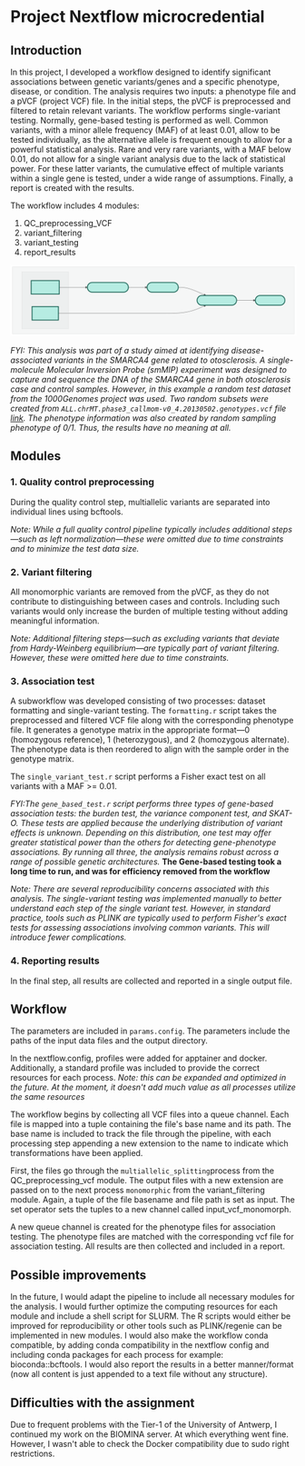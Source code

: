 # Project Nextflow microcredential

## Introduction 

In this project, I developed a workflow designed to identify significant associations between genetic variants/genes and a specific phenotype, disease, or condition. The analysis requires two inputs: a phenotype file and a pVCF (project VCF) file. In the initial steps, the pVCF is preprocessed and filtered to retain relevant variants. The workflow performs single-variant testing. Normally, gene-based testing is performed as well. Common variants, with a minor allele frequency (MAF) of at least 0.01, allow to be tested individually, as the alternative allele is frequent enough to allow for a powerful statistical analysis. Rare and very rare variants, with a MAF below 0.01, do not allow for a single variant analysis due to the lack of statistical power. For these latter variants, the cumulative effect of multiple variants within a single gene is tested, under a wide range of assumptions. Finally, a report is created with the results. 

The workflow includes 4 modules: 
1. QC_preprocessing_VCF
2. variant_filtering
3. variant_testing
4. report_results

![Nextflow workflow DAG](workflow_DAG.svg)

*FYI: This analysis was part of a study aimed at identifying disease-associated variants in the SMARCA4 gene related to otosclerosis. A single-molecule Molecular Inversion Probe (smMIP) experiment was designed to capture and sequence the DNA of the SMARCA4 gene in both otosclerosis case and control samples. However, in this example a random test dataset from the 1000Genomes project was used. Two random subsets were created from `ALL.chrMT.phase3_callmom-v0_4.20130502.genotypes.vcf` file [link](https://ftp.1000genomes.ebi.ac.uk/vol1/ftp/release/20130502/). The phenotype information was also created by random sampling phenotype of 0/1. Thus, the results have no meaning at all.*

## Modules 

### 1. Quality control preprocessing 
During the quality control step, multiallelic variants are separated into individual lines using bcftools.

*Note: While a full quality control pipeline typically includes additional steps—such as left normalization—these were omitted due to time constraints and to minimize the test data size.*

### 2. Variant filtering 
All monomorphic variants are removed from the pVCF, as they do not contribute to distinguishing between cases and controls. Including such variants would only increase the burden of multiple testing without adding meaningful information.

*Note: Additional filtering steps—such as excluding variants that deviate from Hardy-Weinberg equilibrium—are typically part of variant filtering. However, these were omitted here due to time constraints.* 

### 3. Association test 
A subworkflow was developed consisting of two processes: dataset formatting and single-variant testing.
The `formatting.r` script takes the preprocessed and filtered VCF file along with the corresponding phenotype file. It generates a genotype matrix in the appropriate format—0 (homozygous reference), 1 (heterozygous), and 2 (homozygous alternate). The phenotype data is then reordered to align with the sample order in the genotype matrix.

The `single_variant_test.r` script performs a Fisher exact test on all variants with a MAF >= 0.01. 

*FYI:The `gene_based_test.r` script performs three types of gene-based association tests: the burden test, the variance component test, and SKAT-O. These tests are applied because the underlying distribution of variant effects is unknown. Depending on this distribution, one test may offer greater statistical power than the others for detecting gene-phenotype associations. By running all three, the analysis remains robust across a range of possible genetic architectures.*
**The Gene-based testing took a long time to run, and was for efficiency removed from the workflow**

*Note: There are several reproducibility concerns associated with this analysis. The single-variant testing was implemented manually to better understand each step of the single variant test. However, in standard practice, tools such as PLINK are typically used to perform Fisher's exact tests for assessing associations involving common variants. This will introduce fewer complications.*

### 4. Reporting results
In the final step, all results are collected and reported in a single output file.

## Workflow 

The parameters are included in `params.config`. The parameters include the paths of the input data files and the output directory. 

In the nextflow.config, profiles were added for apptainer and docker. Additionally, a standard profile was included to provide the correct resources for each process. *Note: this can be expanded and optimized in the future. At the moment, it doesn't add much value as all processes utilize the same resources*

The workflow begins by collecting all VCF files into a queue channel. Each file is mapped into a tuple containing the file's base name and its path. The base name is included to track the file through the pipeline, with each processing step appending a new extension to the name to indicate which transformations have been applied.

First, the files go through the `multiallelic_splitting`process from the QC_preprocessing_vcf module. The output files with a new extension are passed on to the next process `monomorphic` from the variant_filtering module. Again, a tuple of the file basename and file path is set as input. The set operator sets the tuples to a new channel called input_vcf_monomorph. 

A new queue channel is created for the phenotype files for association testing. The phenotype files are matched with the corresponding vcf file for association testing. All results are then collected and included in a report.

## Possible improvements 

In the future, I would adapt the pipeline to include all necessary modules for the analysis. I would further optimize the computing resources for each module and include a shell script for SLURM. The R scripts would either be improved for reproducibility or other tools such as PLINK/regenie can be implemented in new modules. I would also make the workflow conda compatible, by adding conda compatibility in the nextflow config and including conda packages for each process for example: bioconda::bcftools. I would also report the results in a better manner/format (now all content is just appended to a text file without any structure). 

## Difficulties with the assignment 

Due to frequent problems with the Tier-1 of the University of Antwerp, I continued my work on the BIOMINA server. At which everything went fine. However, I wasn't able to check the Docker compatibility due to sudo right restrictions.